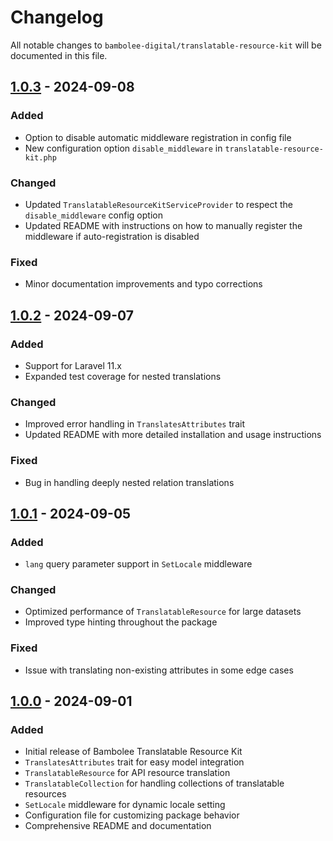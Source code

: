 # Changelog

All notable changes to `bambolee-digital/translatable-resource-kit` will be documented in this file.

## [1.0.3] - 2024-09-08

### Added
- Option to disable automatic middleware registration in config file
- New configuration option `disable_middleware` in `translatable-resource-kit.php`

### Changed
- Updated `TranslatableResourceKitServiceProvider` to respect the `disable_middleware` config option
- Updated README with instructions on how to manually register the middleware if auto-registration is disabled

### Fixed
- Minor documentation improvements and typo corrections

## [1.0.2] - 2024-09-07

### Added
- Support for Laravel 11.x
- Expanded test coverage for nested translations

### Changed
- Improved error handling in `TranslatesAttributes` trait
- Updated README with more detailed installation and usage instructions

### Fixed
- Bug in handling deeply nested relation translations

## [1.0.1] - 2024-09-05

### Added
- `lang` query parameter support in `SetLocale` middleware

### Changed
- Optimized performance of `TranslatableResource` for large datasets
- Improved type hinting throughout the package

### Fixed
- Issue with translating non-existing attributes in some edge cases

## [1.0.0] - 2024-09-01

### Added
- Initial release of Bambolee Translatable Resource Kit
- `TranslatesAttributes` trait for easy model integration
- `TranslatableResource` for API resource translation
- `TranslatableCollection` for handling collections of translatable resources
- `SetLocale` middleware for dynamic locale setting
- Configuration file for customizing package behavior
- Comprehensive README and documentation

[1.0.3]: https://github.com/bambolee-digital/translatable-resource-kit/compare/v1.0.2...v1.0.3
[1.0.2]: https://github.com/bambolee-digital/translatable-resource-kit/compare/v1.0.1...v1.0.2
[1.0.1]: https://github.com/bambolee-digital/translatable-resource-kit/compare/v1.0.0...v1.0.1
[1.0.0]: https://github.com/bambolee-digital/translatable-resource-kit/releases/tag/v1.0.0